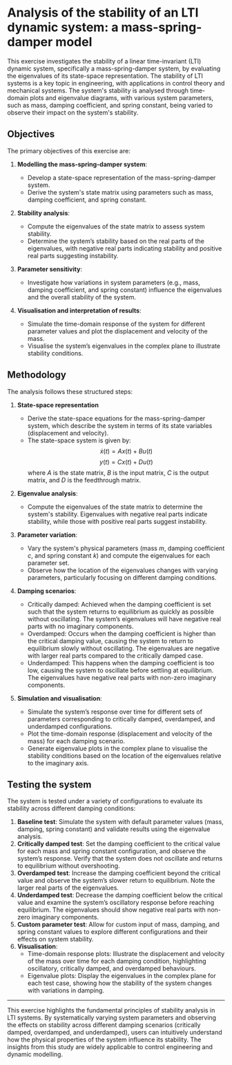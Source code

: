 # Analysis of the stability of an LTI dynamic system: a mass-spring-damper model

This exercise investigates the stability of a linear time-invariant (LTI) dynamic system, specifically a mass-spring-damper system, by evaluating the eigenvalues of its state-space representation. The stability of LTI systems is a key topic in engineering, with applications in control theory and mechanical systems. The system's stability is analysed through time-domain plots and eigenvalue diagrams, with various system parameters, such as mass, damping coefficient, and spring constant, being varied to observe their impact on the system's stability.

## Objectives

The primary objectives of this exercise are:

1. **Modelling the mass-spring-damper system**:
    - Develop a state-space representation of the mass-spring-damper system.
    - Derive the system's state matrix using parameters such as mass, damping coefficient, and spring constant.

2. **Stability analysis**:
    - Compute the eigenvalues of the state matrix to assess system stability.
    - Determine the system’s stability based on the real parts of the eigenvalues, with negative real parts indicating stability and positive real parts suggesting instability.

3. **Parameter sensitivity**:
    - Investigate how variations in system parameters (e.g., mass, damping coefficient, and spring constant) influence the eigenvalues and the overall stability of the system.

4. **Visualisation and interpretation of results**:
    - Simulate the time-domain response of the system for different parameter values and plot the displacement and velocity of the mass.
    - Visualise the system’s eigenvalues in the complex plane to illustrate stability conditions.

## Methodology

The analysis follows these structured steps:

1. **State-space representation**
    - Derive the state-space equations for the mass-spring-damper system, which describe the system in terms of its state variables (displacement and velocity).
    - The state-space system is given by:
      $$\dot{x}(t) = Ax(t) + Bu(t)$$
      $$y(t) = Cx(t) + Du(t)$$
      where $A$ is the state matrix, $B$ is the input matrix, $C$ is the output matrix, and $D$ is the feedthrough matrix.

2. **Eigenvalue analysis**:
    - Compute the eigenvalues of the state matrix to determine the system's stability. Eigenvalues with negative real parts indicate stability, while those with positive real parts suggest instability.

3. **Parameter variation**:
    - Vary the  system's physical parameters (mass $m$, damping coefficient $c$, and spring constant $k$) and compute the eigenvalues for each parameter set.
    - Observe how the location of the eigenvalues changes with varying parameters, particularly focusing on different damping conditions.

4. **Damping scenarios**:
    - Critically damped: Achieved when the damping coefficient is set such that the system returns to equilibrium as quickly as possible without oscillating. The system’s eigenvalues will have negative real parts with no imaginary components.
    - Overdamped: Occurs when the damping coefficient is higher than the critical damping value, causing the system to return to equilibrium slowly without oscillating. The eigenvalues are negative with larger real parts compared to the critically damped case.
    - Underdamped: This happens when the damping coefficient is too low, causing the system to oscillate before settling at equilibrium. The eigenvalues have negative real parts with non-zero imaginary components.

5. **Simulation and visualisation**:
    - Simulate the system’s response over time for different sets of parameters corresponding to critically damped, overdamped, and underdamped configurations.
    - Plot the time-domain response (displacement and velocity of the mass) for each damping scenario.
    - Generate eigenvalue plots in the complex plane to visualise the stability conditions based on the location of the eigenvalues relative to the imaginary axis.

## Testing the system

The system is tested under a variety of configurations to evaluate its stability across different damping conditions:

1. **Baseline test**: Simulate the system with default parameter values (mass, damping, spring constant) and validate results using the eigenvalue analysis.
2. **Critically damped test**: Set the damping coefficient to the critical value for each mass and spring constant configuration, and observe the system’s response. Verify that the system does not oscillate and returns to equilibrium without overshooting.
3. **Overdamped test**: Increase the damping coefficient beyond the critical value and observe the system’s slower return to equilibrium. Note the larger real parts of the eigenvalues.
4. **Underdamped test**: Decrease the damping coefficient below the critical value and examine the system’s oscillatory response before reaching equilibrium. The eigenvalues should show negative real parts with non-zero imaginary components.
5. **Custom parameter test**: Allow for custom input of mass, damping, and spring constant values to explore different configurations and their effects on system stability.
6. **Visualisation**:
    - Time-domain response plots: Illustrate the displacement and velocity of the mass over time for each damping condition, highlighting oscillatory, critically damped, and overdamped behaviours.
    - Eigenvalue plots: Display the eigenvalues in the complex plane for each test case, showing how the stability of the system changes with variations in damping.

---

This exercise highlights the fundamental principles of stability analysis in LTI systems. By systematically varying system parameters and observing the effects on stability across different damping scenarios (critically damped, overdamped, and underdamped), users can intuitively understand how the physical properties of the system influence its stability. The insights from this study are widely applicable to control engineering and dynamic modelling.
